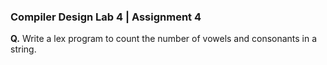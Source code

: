 ### Compiler Design Lab 4 | Assignment 4

**Q.** Write a lex program to count the number of vowels and consonants in a string.
